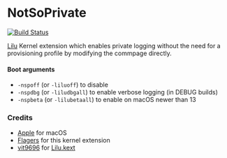 NotSoPrivate
================

[![Build Status](https://github.com/flagersgit/NotSoPrivate/workflows/CI/badge.svg?branch=master)](https://github.com/flagersgit/NotSoPrivate/actions)

[Lilu](https://github.com/acidanthera/Lilu) Kernel extension which enables private logging without the need for a provisioning profile by modifying the commpage directly.

#### Boot arguments

- `-nspoff` (or `-liluoff`) to disable
- `-nspdbg` (or `-liludbgall`) to enable verbose logging (in DEBUG builds)
- `-nspbeta` (or `-lilubetaall`) to enable on macOS newer than 13

### Credits

- [Apple](https://www.apple.com) for macOS
- [Flagers](https://github.com/flagersgit) for this kernel extension
- [vit9696](https://github.com/vit9696) for [Lilu.kext](https://github.com/acidanthera/Lilu)
